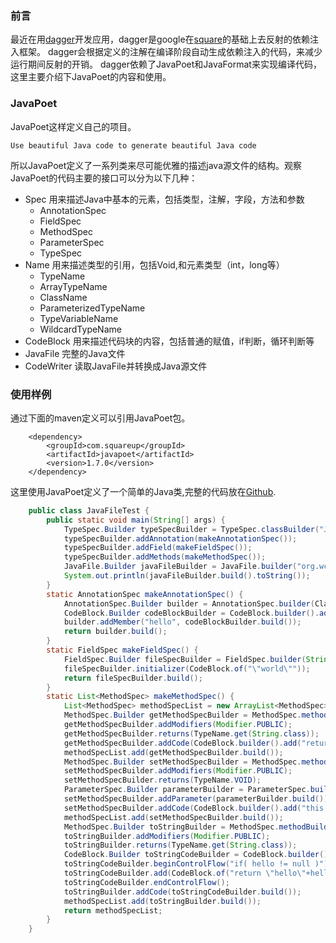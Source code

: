 ### 前言
最近在用[dagger](https://github.com/google/dagger)开发应用，dagger是google在[square](https://github.com/square/dagger)的基础上去反射的依赖注入框架。
dagger会根据定义的注解在编译阶段自动生成依赖注入的代码，来减少运行期间反射的开销。
dagger依赖了JavaPoet和JavaFormat来实现编译代码，这里主要介绍下JavaPoet的内容和使用。

### JavaPoet
JavaPoet这样定义自己的项目。
```
Use beautiful Java code to generate beautiful Java code
```
所以JavaPoet定义了一系列类来尽可能优雅的描述java源文件的结构。观察JavaPoet的代码主要的接口可以分为以下几种：

* Spec 用来描述Java中基本的元素，包括类型，注解，字段，方法和参数
    * AnnotationSpec
    * FieldSpec
    * MethodSpec
    * ParameterSpec
    * TypeSpec
* Name 用来描述类型的引用，包括Void,和元素类型（int，long等）
    * TypeName
    * ArrayTypeName
    * ClassName
    * ParameterizedTypeName
    * TypeVariableName
    * WildcardTypeName
* CodeBlock 用来描述代码块的内容，包括普通的赋值，if判断，循环判断等
* JavaFile 完整的Java文件
* CodeWriter 读取JavaFile并转换成Java源文件

### 使用样例
通过下面的maven定义可以引用JavaPoet包。
```
    <dependency>
        <groupId>com.squareup</groupId>
        <artifactId>javapoet</artifactId>
        <version>1.7.0</version>
    </dependency>
```
这里使用JavaPoet定义了一个简单的Java类,完整的代码放在[Github]().

``` java
    public class JavaFileTest {
        public static void main(String[] args) {
            TypeSpec.Builder typeSpecBuilder = TypeSpec.classBuilder("JavaFile");
            typeSpecBuilder.addAnnotation(makeAnnotationSpec());
            typeSpecBuilder.addField(makeFieldSpec());
            typeSpecBuilder.addMethods(makeMethodSpec());
            JavaFile.Builder javaFileBuilder = JavaFile.builder("org.wcong.test.poet", typeSpecBuilder.build());
            System.out.println(javaFileBuilder.build().toString());
        }
        static AnnotationSpec makeAnnotationSpec() {
            AnnotationSpec.Builder builder = AnnotationSpec.builder(ClassName.get("org.wcong.test.poet", "MyAnnotation"));
            CodeBlock.Builder codeBlockBuilder = CodeBlock.builder().add("$S", "world");
            builder.addMember("hello", codeBlockBuilder.build());
            return builder.build();
        }   
        static FieldSpec makeFieldSpec() {
            FieldSpec.Builder fileSpecBuilder = FieldSpec.builder(String.class, "hello", Modifier.PRIVATE);
            fileSpecBuilder.initializer(CodeBlock.of("\"world\""));
            return fileSpecBuilder.build();
        }   
        static List<MethodSpec> makeMethodSpec() {
            List<MethodSpec> methodSpecList = new ArrayList<MethodSpec>();
            MethodSpec.Builder getMethodSpecBuilder = MethodSpec.methodBuilder("getHello");
            getMethodSpecBuilder.addModifiers(Modifier.PUBLIC);
            getMethodSpecBuilder.returns(TypeName.get(String.class));
            getMethodSpecBuilder.addCode(CodeBlock.builder().add("return hello;").build());
            methodSpecList.add(getMethodSpecBuilder.build());
            MethodSpec.Builder setMethodSpecBuilder = MethodSpec.methodBuilder("setHello");
            setMethodSpecBuilder.addModifiers(Modifier.PUBLIC);
            setMethodSpecBuilder.returns(TypeName.VOID);
            ParameterSpec.Builder parameterBuilder = ParameterSpec.builder(TypeName.get(String.class), "hello");
            setMethodSpecBuilder.addParameter(parameterBuilder.build());
            setMethodSpecBuilder.addCode(CodeBlock.builder().add("this.hello = hello;").build());
            methodSpecList.add(setMethodSpecBuilder.build());
            MethodSpec.Builder toStringBuilder = MethodSpec.methodBuilder("toString");
            toStringBuilder.addModifiers(Modifier.PUBLIC);
            toStringBuilder.returns(TypeName.get(String.class));
            CodeBlock.Builder toStringCodeBuilder = CodeBlock.builder();
            toStringCodeBuilder.beginControlFlow("if( hello != null )");
            toStringCodeBuilder.add(CodeBlock.of("return \"hello\"+hello;"));
            toStringCodeBuilder.endControlFlow();
            toStringBuilder.addCode(toStringCodeBuilder.build());
            methodSpecList.add(toStringBuilder.build());
            return methodSpecList;
        }
    }
```